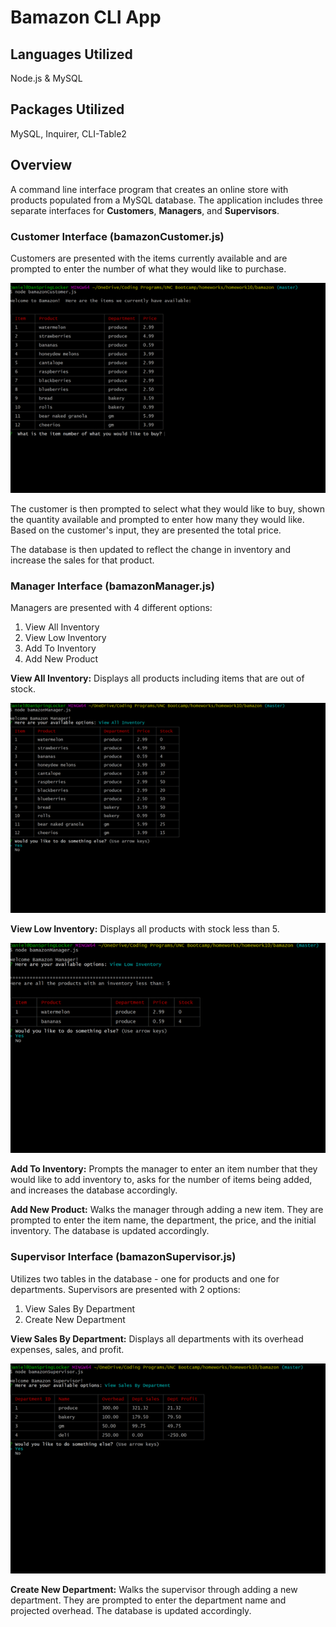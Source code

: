 # Bamazon CLI App

## Languages Utilized

Node.js & MySQL

## Packages Utilized

MySQL, Inquirer, CLI-Table2

## Overview

A command line interface program that creates an online store with products populated from a MySQL database. The application includes three separate interfaces for **Customers**, **Managers**, and **Supervisors**. 

### Customer Interface (bamazonCustomer.js)

Customers are presented with the items currently available and are prompted to enter the number of what they would like to purchase. 

![Customer Products Display](./assets/images/screenshot1.jpg)

The customer is then prompted to select what they would like to buy, shown the quantity available and prompted to enter how many they would like. Based on the customer's input, they are presented the total price. 

The database is then updated to reflect the change in inventory and increase the sales for that product.  

### Manager Interface (bamazonManager.js)

Managers are presented with 4 different options: 
1. View All Inventory
2. View Low Inventory
3. Add To Inventory
4. Add New Product

**View All Inventory:**
Displays all products including items that are out of stock.  

![Manager View All Inventory Display](./assets/images/screenshot2.jpg)

**View Low Inventory:**
Displays all products with stock less than 5.

![Manager View Low Inventory Display](./assets/images/screenshot3.jpg)

**Add To Inventory:**
Prompts the manager to enter an item number that they would like to add inventory to, asks for the number of items being added, and increases the database accordingly.  

**Add New Product:**
Walks the manager through adding a new item. They are prompted to enter the item name, the department, the price, and the initial inventory. The database is updated accordingly.  

### Supervisor Interface (bamazonSupervisor.js)

Utilizes two tables in the database - one for products and one for departments.  Supervisors are presented with 2 options:
1. View Sales By Department
2. Create New Department

**View Sales By Department:**
Displays all departments with its overhead expenses, sales, and profit. 

![Supervisor View Sales by Department Display](./assets/images/screenshot4.jpg)

**Create New Department:**
Walks the supervisor through adding a new department. They are prompted to enter the department name and projected overhead. The database is updated accordingly. 